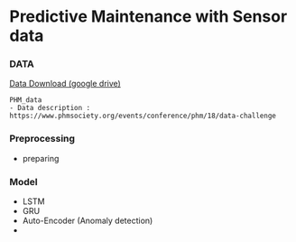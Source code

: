 # Predictive Maintenance with Sensor data

### DATA
[Data Download (google drive)](https://drive.google.com/open?id=15Jx9Scq9FqpIGn8jbAQB_lcHSXvIoPzb)
```
PHM_data
- Data description : https://www.phmsociety.org/events/conference/phm/18/data-challenge
```

### Preprocessing

- preparing



### Model

- LSTM
- GRU
- Auto-Encoder (Anomaly detection)
- 

